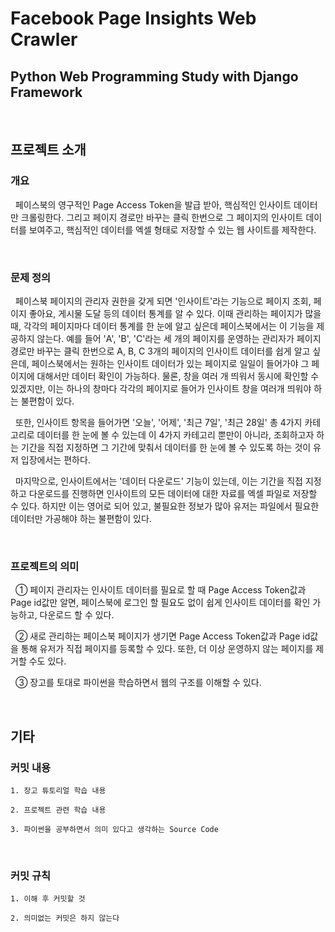 Facebook Page Insights Web Crawler
==================================

Python Web Programming Study with Django Framework
--------------------------------------------------

<br/>

## 프로젝트 소개

### 개요

&nbsp;&nbsp;페이스북의 영구적인 Page Access Token을 발급 받아, 핵심적인 인사이트 데이터만 크롤링한다. 그리고 페이지 경로만 바꾸는 클릭 한번으로 그 페이지의 인사이트 데이터를 보여주고, 핵심적인 데이터를 엑셀 형태로 저장할 수 있는 웹 사이트를 제작한다.

<br/>

### 문제 정의

&nbsp;&nbsp;페이스북 페이지의 관리자 권한을 갖게 되면 '인사이트'라는 기능으로 페이지 조회, 페이지 좋아요, 게시물 도달 등의 데이터 통계를 알 수 있다. 이때 관리하는 페이지가 많을 때, 각각의 페이지마다 데이터 통계를 한 눈에 알고 싶은데 페이스북에서는 이 기능을 제공하지 않는다. 예를 들어 'A', 'B', 'C'라는 세 개의 페이지를 운영하는 관리자가 페이지 경로만 바꾸는 클릭 한번으로 A, B, C 3개의 페이지의 인사이트 데이터를 쉽게 알고 싶은데, 페이스북에서는 원하는 인사이트 데이터가 있는 페이지로 일일이 들어가야 그 페이지에 대해서만 데이터 확인이 가능하다. 물론, 창을 여러 개 띄워서 동시에 확인할 수 있겠지만, 이는 하나의 창마다 각각의 페이지로 들어가 인사이트 창을 여러개 띄워야 하는 불편함이 있다.

&nbsp;&nbsp;또한, 인사이트 항목을 들어가면 '오늘', '어제', '최근 7일', '최근 28일' 총 4가지 카테고리로 데이터를 한 눈에 볼 수 있는데 이 4가지 카테고리 뿐만이 아니라, 조회하고자 하는 기간을 직접 지정하면 그 기간에 맞춰서 데이터를 한 눈에 볼 수 있도록 하는 것이 유저 입장에서는 편하다.

&nbsp;&nbsp;마지막으로, 인사이트에서는 '데이터 다운로드' 기능이 있는데, 이는 기간을 직접 지정하고 다운로드를 진행하면 인사이트의 모든 데이터에 대한 자료를 엑셀 파일로 저장할 수 있다. 하지만 이는 영어로 되어 있고, 불필요한 정보가 많아 유저는 파일에서 필요한 데이터만 가공해야 하는 불편함이 있다.

<br/>

### 프로젝트의 의미

&nbsp;&nbsp;① 페이지 관리자는 인사이트 데이터를 필요로 할 때 Page Access Token값과 Page id값만 알면, 페이스북에 로그인 할 필요도 없이 쉽게 인사이트 데이터를 확인 가능하고, 다운로드 할 수 있다.

&nbsp;&nbsp;② 새로 관리하는 페이스북 페이지가 생기면 Page Access Token값과 Page id값을 통해 유저가 직접 페이지를 등록할 수 있다. 또한, 더 이상 운영하지 않는 페이지를 제거할 수도 있다.

&nbsp;&nbsp;③ 장고를 토대로 파이썬을 학습하면서 웹의 구조를 이해할 수 있다.

<br/>

## 기타

### 커밋 내용

```
1. 장고 튜토리얼 학습 내용

2. 프로젝트 관련 학습 내용

3. 파이썬을 공부하면서 의미 있다고 생각하는 Source Code 
```

<br/>

### 커밋 규칙

```
1. 이해 후 커밋할 것

2. 의미없는 커밋은 하지 않는다
```
